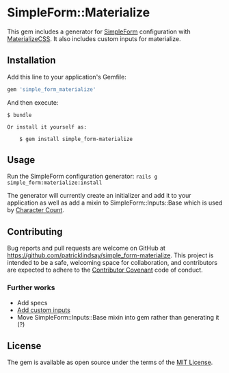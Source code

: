# SimpleForm::Materialize

This gem includes a generator for [SimpleForm](https://github.com/plataformatec/simple_form) configuration with [MaterializeCSS](https://github.com/Dogfalo/materialize). It also includes custom inputs for materialize.

## Installation

Add this line to your application's Gemfile:

```ruby
gem 'simple_form_materialize'
```

And then execute:

    $ bundle

    Or install it yourself as:

        $ gem install simple_form-materialize

## Usage

Run the SimpleForm configuration generator:
``` rails g simple_form:materialize:install ```

The generator will currently create an initializer and add it to your application as well as add a mixin to SimpleForm::Inputs::Base which is used by [Character Count](http://materializecss.com/forms.html#character-counter).

## Contributing

Bug reports and pull requests are welcome on GitHub at https://github.com/patricklindsay/simple_form-materialize. This project is intended to be a safe, welcoming space for collaboration, and contributors are expected to adhere to the [Contributor Covenant](contributor-covenant.org) code of conduct.

### Further works
 * Add specs
 * [Add custom inputs](http://stackoverflow.com/questions/35449776/porting-simple-form-custom-inputs-to-a-gem)
 * Move SimpleForm::Inputs::Base mixin into gem rather than generating it (?)

## License

The gem is available as open source under the terms of the [MIT License](http://opensource.org/licenses/MIT).
